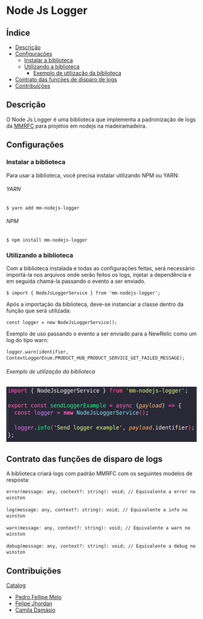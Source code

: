 # Node Js Logger

## Índice

* [Descrição](https://github.com/madeiramadeirabr/nest-js-logger/blob/production/docs/techdocs.md#descri%C3%A7%C3%A3o)
* [Configurações](https://github.com/madeiramadeirabr/nest-js-logger/blob/production/docs/techdocs.md#configura%C3%A7%C3%B5es)
  * [Instalar a biblioteca](https://github.com/madeiramadeirabr/nest-js-logger/blob/production/docs/techdocs.md#instalar-a-biblioteca)
  * [Utilizando a biblioteca](https://github.com/madeiramadeirabr/nest-js-logger/blob/production/docs/techdocs.md#utilizando-a-biblioteca)
    * [Exemplo de utilização da biblioteca](https://github.com/madeiramadeirabr/nest-js-logger/blob/production/docs/techdocs.md#exemplo-de-utiliza%C3%A7%C3%A3o-da-biblioteca)
* [Contrato das funções de disparo de logs](https://github.com/madeiramadeirabr/nest-js-logger/blob/production/docs/techdocs.md#contrato-das-fun%C3%A7%C3%B5es-de-disparo-de-logs)
* [Contribuições](https://github.com/madeiramadeirabr/nest-js-logger/blob/production/docs/techdocs.md#contribui%C3%A7%C3%B5es)

## Descrição

O Node Js Logger é uma biblioteca que implementa a padronização de logs da [MMRFC](https://madeiramadeira.atlassian.net/l/cp/an1pP602) para projetos em nodejs na madeiramadeira.

## Configurações

### Instalar a biblioteca

Para usar a biblioteca, você precisa instalar utilizando NPM ou YARN:

###### YARN

```shell
$ yarn add mm-nodejs-logger
```

###### NPM

```shell
$ npm install mm-nodejs-logger
```

### Utilizando a biblioteca

Com a biblioteca instalada e todas as configurações feitas, será necessário importá-la nos arquivos onde serão feitos os logs, injetar a dependência e em seguida chamá-la passando o evento a ser enviado.

```shell
$ import { NodeJsLoggerService } from 'mm-nodejs-logger';
```

Após a importação da biblioteca, deve-se instanciar a classe dentro da função que será utilizada:

```shell
const logger = new NodeJsLoggerService();
```

Exemplo de uso passando o evento a ser enviado para a NewRelic como um log do tipo warn:

```shell
logger.warn(identifier, ContextLoggerEnum.PRODUCT_HUB_PRODUCT_SERVICE_GET_FAILED_MESSAGE);
```

###### Exemplo de utilização da biblioteca

![exemplo de uso da biblioteca](./assets/techdocs/library_use_example.png)

## Contrato das funções de disparo de logs

A biblioteca criará logs com padrão MMRFC com os seguintes modelos de resposta:

```shell
error(message: any, context?: string): void; // Equivalente a error no winston

log(message: any, context?: string): void; // Equivalente a info no winston

warn(message: any, context?: string): void; // Equivalente a warn no winston

debug(message: any, context?: string): void; // Equivalente a debug no winston
```

## Contribuições

[Catalog](https://github.com/orgs/madeiramadeirabr/teams/squad-catalog-admin)

* [Pedro Fellipe Melo](https://github.com/PedroFellipe)
* [Felipe Jhordan](https://github.com/FelipeJhordan)
* [Camila Damásio](https://github.com/CamilaDamasio)
